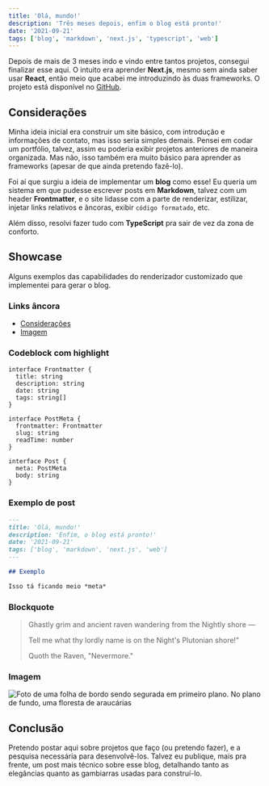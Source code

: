 ```yaml
---
title: 'Olá, mundo!'
description: 'Três meses depois, enfim o blog está pronto!'
date: '2021-09-21'
tags: ['blog', 'markdown', 'next.js', 'typescript', 'web']
---
```


Depois de mais de 3 meses indo e vindo entre tantos projetos, consegui finalizar esse aqui. O intuito era aprender **Next.js**, mesmo sem ainda saber usar **React**, então meio que acabei me introduzindo às duas frameworks. O projeto está disponível no [GitHub](https://github.com/tronfy/blog).

## Considerações

Minha ideia inicial era construir um site básico, com introdução e informações de contato, mas isso seria simples demais. Pensei em codar um portfólio, talvez, assim eu poderia exibir projetos anteriores de maneira organizada. Mas não, isso também era muito básico para aprender as frameworks (apesar de que ainda pretendo fazê-lo).

Foi aí que surgiu a ideia de implementar um **blog** como esse! Eu queria um sistema em que pudesse escrever posts em **Markdown**, talvez com um header **Frontmatter**, e o site lidasse com a parte de renderizar, estilizar, injetar links relativos e âncoras, exibir `código formatado`, etc.

Além disso, resolvi fazer tudo com **TypeScript** pra sair de vez da zona de conforto.

## Showcase

Alguns exemplos das capabilidades do renderizador customizado que implementei para gerar o blog.

### Links âncora

* [Considerações](#consideracoes)
* [Imagem](#imagem)

### Codeblock com highlight

```tsx
interface Frontmatter {
  title: string
  description: string
  date: string
  tags: string[]
}

interface PostMeta {
  frontmatter: Frontmatter
  slug: string
  readTime: number
}

interface Post {
  meta: PostMeta
  body: string
}
```

### Exemplo de post

```md
---
title: 'Olá, mundo!'
description: 'Enfim, o blog está pronto!'
date: '2021-09-21'
tags: ['blog', 'markdown', 'next.js', 'web']
---

## Exemplo

Isso tá ficando meio *meta*
```

### Blockquote

> Ghastly grim and ancient raven wandering from the Nightly shore —
>
> Tell me what thy lordly name is on the Night's Plutonian shore!"
>
> Quoth the Raven, "Nevermore."

### Imagem

![Foto de uma folha de bordo sendo segurada em primeiro plano. No plano de fundo, uma floresta de araucárias](/leaf.jpg)

## Conclusão

Pretendo postar aqui sobre projetos que faço (ou pretendo fazer), e a pesquisa necessária para desenvolvê-los. Talvez eu publique, mais pra frente, um post mais técnico sobre esse blog, detalhando tanto as elegâncias quanto as gambiarras usadas para construí-lo.
